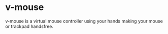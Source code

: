 # v-mouse
v-mouse is a virtual mouse controller using your hands making your mouse or trackpad handsfree. 
